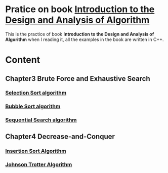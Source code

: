 # Pratice on book [Introduction to the Design and Analysis of Algorithm](https://www.amazon.com/Introduction-Design-Analysis-Algorithms-Levitin/dp/027376411X)


This is the practice of book **Introduction to the Design and Analysis of Algorithm** when I reading it, all the examples in the book are written in C++.



# Content

## Chapter3 Brute Force and Exhaustive Search
### [Selection Sort algorithm](Chapter3/SelectionSort.cpp)
### [Bubble Sort algorithm](Chapter3/BubbleSort.cpp)
### [Sequential Search algorithm](Chapter3/SequentialSearch.cpp)
## Chapter4 Decrease-and-Conquer
### [Insertion Sort Algorithm](Chapter4/InsertionSort.cpp)
### [Johnson Trotter Algorithm](Chapter4/JohnsonTrotter.cpp)

